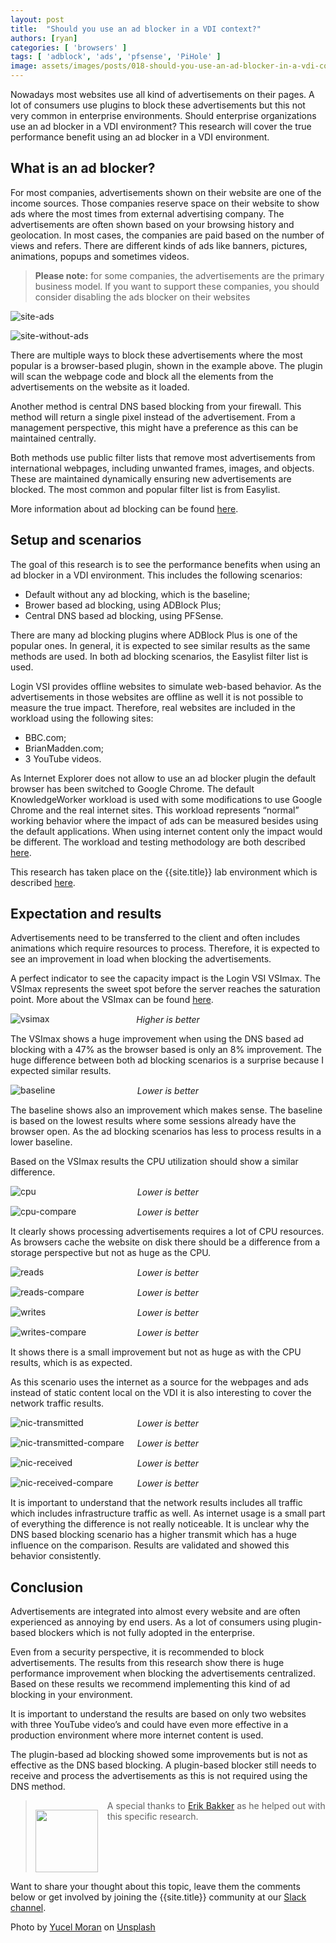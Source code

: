 ```yaml
---
layout: post
title:  "Should you use an ad blocker in a VDI context?"
authors: [ryan]
categories: [ 'browsers' ]
tags: [ 'adblock', 'ads', 'pfsense', 'PiHole' ]
image: assets/images/posts/018-should-you-use-an-ad-blocker-in-a-vdi-context/018-ad-blocker-feature-image.png
---
```

Nowadays most websites use all kind of advertisements on their pages. A lot of consumers use plugins to block these advertisements but this not very common in enterprise environments. Should enterprise organizations use an ad blocker in a VDI environment? This research will cover the true performance benefit using an ad blocker in a VDI environment.

## What is an ad blocker?
For most companies, advertisements shown on their website are one of the income sources. Those companies reserve space on their website to show ads where the most times from external advertising company. The advertisements are often shown based on your browsing history and geolocation. In most cases, the companies are paid based on the number of views and refers. There are different kinds of ads like banners, pictures, animations, popups and sometimes videos.

> **Please note:** for some companies, the advertisements are the primary business model. If you want to support these companies, you should consider disabling the ads blocker on their websites

![site-ads]({{site.baseurl}}/assets/images/posts/018-should-you-use-an-ad-blocker-in-a-vdi-context/018-ad-blocker-website-with-ad.png)

![site-without-ads]({{site.baseurl}}/assets/images/posts/018-should-you-use-an-ad-blocker-in-a-vdi-context/018-ad-blocker-website-without-ad.png)

There are multiple ways to block these advertisements where the most popular is a browser-based plugin, shown in the example above. The plugin will scan the webpage code and block all the elements from the advertisements on the website as it loaded.

Another method is central DNS based blocking from your firewall. This method will return a single pixel instead of the advertisement. From a management perspective, this might have a preference as this can be maintained centrally.

Both methods use public filter lists that remove most advertisements from international webpages, including unwanted frames, images, and objects. These are maintained dynamically ensuring new advertisements are blocked. The most common and popular filter list is from Easylist.

More information about ad blocking can be found [here](https://en.wikipedia.org/wiki/Ad_blocking).

## Setup and scenarios
The goal of this research is to see the performance benefits when using an ad blocker in a VDI environment. This includes the following scenarios:

  * Default without any ad blocking, which is the baseline;
  * Brower based ad blocking, using ADBlock Plus;
  * Central DNS based ad blocking, using PFSense.

There are many ad blocking plugins where ADBlock Plus is one of the popular ones. In general, it is expected to see similar results as the same methods are used. In both ad blocking scenarios, the Easylist filter list is used.

Login VSI provides offline websites to simulate web-based behavior. As the advertisements in those websites are offline as well it is not possible to measure the true impact. Therefore, real websites are included in the workload using the following sites:

  * BBC.com;
  * BrianMadden.com;
  * 3 YouTube videos.

As Internet Explorer does not allow to use an ad blocker plugin the default browser has been switched to Google Chrome. The default KnowledgeWorker workload is used with some modifications to use Google Chrome and the real internet sites. This workload represents “normal” working behavior where the impact of ads can be measured besides using the default applications. When using internet content only the impact would be different. The workload and testing methodology are both described [here]({{site.baseurl}}/insight-in-the-testing-methodology).

This research has taken place on the {{site.title}} lab environment which is described [here]({{site.baseurl}}/architecture-and-hardware-setup-overview-2018).

## Expectation and results
Advertisements need to be transferred to the client and often includes animations which require resources to process. Therefore, it is expected to see an improvement in load when blocking the advertisements.

A perfect indicator to see the capacity impact is the Login VSI VSImax. The VSImax represents the sweet spot before the server reaches the saturation point. More about the VSImax can be found [here](https://www.loginvsi.com/blog-alias/login-vsi/481-calculating-maximum-virtual-desktop-capacity-vsimax-explained).

![vsimax]({{site.baseurl}}/assets/images/posts/018-should-you-use-an-ad-blocker-in-a-vdi-context/018-ad-blocker-vsimax.png)
<p align="center" style="margin-top: -30px;" >
  <i>Higher is better</i>
</p>

The VSImax shows a huge improvement when using the DNS based ad blocking with a 47% as the browser based is only an 8% improvement. The huge difference between both ad blocking scenarios is a surprise because I expected similar results.

![baseline]({{site.baseurl}}/assets/images/posts/018-should-you-use-an-ad-blocker-in-a-vdi-context/018-ad-blocker-baseline.png)
<p align="center" style="margin-top: -30px;" >
  <i>Lower is better</i>
</p>

The baseline shows also an improvement which makes sense. The baseline is based on the lowest results where some sessions already have the browser open. As the ad blocking scenarios has less to process results in a lower baseline.

Based on the VSImax results the CPU utilization should show a similar difference.

![cpu]({{site.baseurl}}/assets/images/posts/018-should-you-use-an-ad-blocker-in-a-vdi-context/018-ad-blocker-host-cpu.png)
<p align="center" style="margin-top: -30px;" >
  <i>Lower is better</i>
</p>

![cpu-compare]({{site.baseurl}}/assets/images/posts/018-should-you-use-an-ad-blocker-in-a-vdi-context/018-ad-blocker-host-cpu-compare.png)
<p align="center" style="margin-top: -30px;" >
  <i>Lower is better</i>
</p>

It clearly shows processing advertisements requires a lot of CPU resources. As browsers cache the website on disk there should be a difference from a storage perspective but not as huge as the CPU.

![reads]({{site.baseurl}}/assets/images/posts/018-should-you-use-an-ad-blocker-in-a-vdi-context/018-ad-blocker-host-reads.png)
<p align="center" style="margin-top: -30px;" >
  <i>Lower is better</i>
</p>

![reads-compare]({{site.baseurl}}/assets/images/posts/018-should-you-use-an-ad-blocker-in-a-vdi-context/018-ad-blocker-host-reads-compare.png)
<p align="center" style="margin-top: -30px;" >
  <i>Lower is better</i>
</p>

![writes]({{site.baseurl}}/assets/images/posts/018-should-you-use-an-ad-blocker-in-a-vdi-context/018-ad-blocker-host-writes.png)
<p align="center" style="margin-top: -30px;" >
  <i>Lower is better</i>
</p>

![writes-compare]({{site.baseurl}}/assets/images/posts/018-should-you-use-an-ad-blocker-in-a-vdi-context/018-ad-blocker-host-writes-compare.png)
<p align="center" style="margin-top: -30px;" >
  <i>Lower is better</i>
</p>

It shows there is a small improvement but not as huge as with the CPU results, which is as expected.

As this scenario uses the internet as a source for the webpages and ads instead of static content local on the VDI it is also interesting to cover the network traffic results.

![nic-transmitted]({{site.baseurl}}/assets/images/posts/018-should-you-use-an-ad-blocker-in-a-vdi-context/018-ad-blocker-host-nic-transmitted.png)
<p align="center" style="margin-top: -30px;" >
  <i>Lower is better</i>
</p>

![nic-transmitted-compare]({{site.baseurl}}/assets/images/posts/018-should-you-use-an-ad-blocker-in-a-vdi-context/018-ad-blocker-host-nic-transmitted-compare.png)
<p align="center" style="margin-top: -30px;" >
  <i>Lower is better</i>
</p>

![nic-received]({{site.baseurl}}/assets/images/posts/018-should-you-use-an-ad-blocker-in-a-vdi-context/018-ad-blocker-host-nic-received.png)
<p align="center" style="margin-top: -30px;" >
  <i>Lower is better</i>
</p>

![nic-received-compare]({{site.baseurl}}/assets/images/posts/018-should-you-use-an-ad-blocker-in-a-vdi-context/018-ad-blocker-host-nic-received-compare.png)
<p align="center" style="margin-top: -30px;" >
  <i>Lower is better</i>
</p>

It is important to understand that the network results includes all traffic which includes infrastructure traffic as well. As internet usage is a small part of everything the difference is not really noticeable. It is unclear why the DNS based blocking scenario has a higher transmit which has a huge influence on the comparison. Results are validated and showed this behavior consistently.

## Conclusion
Advertisements are integrated into almost every website and are often experienced as annoying by end users. As a lot of consumers using plugin-based blockers which is not fully adopted in the enterprise.

Even from a security perspective, it is recommended to block advertisements. The results from this research show there is huge performance improvement when blocking the advertisements centralized. Based on these results we recommend implementing this kind of ad blocking in your environment.

It is important to understand the results are based on only two websites with three YouTube video’s and could have even more effective in a production environment where more internet content is used.

The plugin-based ad blocking showed some improvements but is not as effective as the DNS based blocking. A plugin-based blocker still needs to receive and process the advertisements as this is not required using the DNS method.

> <div style="height: 115px;"> <img style="width: 100px; float: left; margin-right: 15px; margin-top: 15px" src="{{site.baseurl}}/assets/images/posts/018-should-you-use-an-ad-blocker-in-a-vdi-context/018-ad-blocker-erik-bakker.png"/> A special thanks to <a href="https://twitter.com/bakker_erik" target="_blank">Erik Bakker</a> as he helped out with this specific research. </div>

Want to share your thought about this topic, leave them the comments below or get involved by joining the {{site.title}} community at our [Slack channel](https://{{site.title}}.slack.com).

Photo by [Yucel Moran](https://unsplash.com/photos/XJGJh_d0y4g?utm_source=unsplash&utm_medium=referral&utm_content=creditCopyText) on [Unsplash](https://unsplash.com/search/photos/ads?utm_source=unsplash&utm_medium=referral&utm_content=creditCopyText)